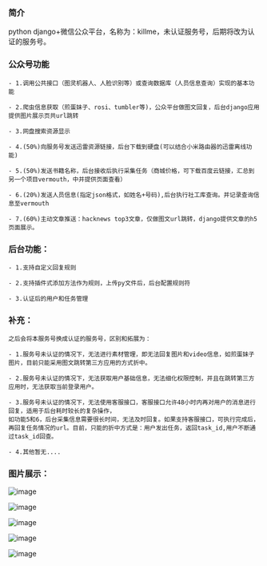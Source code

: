 ### 简介
python django+微信公众平台，名称为：killme，未认证服务号，后期将改为认证的服务号。

### 公众号功能


```
- 1.调用公共接口（图灵机器人、人脸识别等）或查询数据库（人员信息查询）实现的基本功能

- 2.爬虫信息获取（煎蛋妹子、rosi、tumbler等)，公众平台做图文回复，后台django应用提供图片展示页共url跳转

- 3.网盘搜索资源显示

- 4.(50%)向服务号发送迅雷资源链接，后台下载到硬盘(可以结合小米路由器的迅雷离线功能)

- 5.(50%)发送书籍名称，后台接收后执行采集任务（商城价格，可下载百度云链接，汇总到另一个项目vermouth，中并提供页面查看）

- 6.(20%)发送人员信息(指定json格式，如姓名+号码),后台执行社工库查询。并记录查询信息至vermouth

- 7.(60%)主动文章推送：hacknews top3文章，仅做图文url跳转，django提供文章的h5页面展示。
```


### 后台功能：


```
- 1.支持自定义回复规则

- 2.支持插件式添加方法作为规则，上传py文件后，后台配置规则符

- 3.认证后的用户和任务管理
```



### 补充：


```
之后会将本服务号换成认证的服务号，区别和拓展为：

- 1.服务号未认证的情况下，无法进行素材管理，即无法回复图片和video信息，如煎蛋妹子图片，目前只能采用图文跳转第三方应用的方式折中。

- 2.服务号未认证的情况下，无法获取用户基础信息，无法细化权限控制，并且在跳转第三方应用时，无法获取当前登录用户。

- 3.服务号未认证的情况下，无法使用客服接口，客服接口允许48小时内再对用户的消息进行回复，适用于后台耗时较长的复杂操作，
如功能5和6，后台采集信息需要很长时间，无法及时回复。如果支持客服接口，可执行完成后，再回复任务情况的url。目前，只能的折中方式是：用户发出任务，返回task_id,用户不断通过task_id回查。

- 4.其他暂无....
```


### 图片展示：

![image](https://github.com/yasongxu/wechat/blob/master/pic/w1.jpg?raw=true)

![image](https://github.com/yasongxu/wechat/blob/master/pic/w2.jpg?raw=true)

![image](https://github.com/yasongxu/wechat/blob/master/pic/w3.jpg?raw=true)

![image](https://github.com/yasongxu/wechat/blob/master/pic/w4.jpg?raw=true)

![image](https://github.com/yasongxu/wechat/blob/master/pic/w5.png?raw=true)

